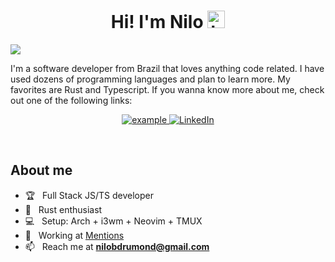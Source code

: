 <!--
**NiloDrumond/NiloDrumond** is a ✨ _special_ ✨ repository because its `README.md` (this file) appears on your GitHub profile.
-->
<!--<p align="center"><img src="kvskyblue.png" /></p>-->
<h1 align="center"> Hi! I'm Nilo <img src="https://user-images.githubusercontent.com/1303154/88677602-1635ba80-d120-11ea-84d8-d263ba5fc3c0.gif" width="28px" alt="hi"></h1>
<p>
  <a href="https://github.com/DenverCoder1/readme-typing-svg"><img src="https://readme-typing-svg.herokuapp.com?&font=IBM+Plex+Sans&color=abcdef&size=20&lines=Welcome+to+my+GitHub+Profile!;I'm+a+Full+Stack+Developer;I'm+also+studying+Computer+Science" /></a>
</p>

<p>I'm a software developer from Brazil that loves anything code related. I have used dozens of programming languages and plan to learn more. My favorites are Rust and Typescript. If you wanna know more about me, check out one of the following links:<p>

<p align ="center">
<!--
  <a  href="https://ifeanyi-nneji.netlify.app" target="_blank">
    <img src="https://img.shields.io/badge/My_Website-000000?style=for-the-badge&logo=Microsoft-edge&logoColor=white" alt="example"/>
  </a>
  -->

  <a href="mailto:nilobdrumond@gmail.com?subject=Feedback%20From%20Github&body=Hello," target="_blank">
    <img src="https://img.shields.io/badge/Gmail-D14836?style=for-the-badge&logo=gmail&logoColor=white" alt="example"/>
  </a>
   <a href="https://linkedin.com/in/nilo-drumond-347bb01a5" target="_blank">
    <img alt="LinkedIn" src="https://img.shields.io/badge/LinkedIn-0077B5?style=for-the-badge&logo=linkedin&logoColor=white">
  </a>   
 
  
 </p>

&nbsp;

<h2>About me</h2>

- 🏆 &nbsp; Full Stack JS/TS developer
- 🌱 &nbsp; Rust enthusiast
- 💻 &nbsp; Setup: Arch + i3wm + Neovim + TMUX
- 💼 &nbsp; Working at [Mentions](https://github.com/MentionsApp)
- 📫 &nbsp; Reach me at **nilobdrumond@gmail.com**

&nbsp;


<!--
<p align="center">
  <img src="https://img.shields.io/badge/neovim-%2357A143.svg?&style=for-the-badge&logo=neovim&logoColor=white" />
  <img src="https://img.shields.io/badge/typescript%20-%23007ACC.svg?&style=for-the-badge&logo=typescript&logoColor=white" />
  <img src="https://img.shields.io/badge/javascript%20-%23323330.svg?&style=for-the-badge&logo=javascript&logoColor=%23F7DF1E" />
  <img src="https://img.shields.io/badge/react%20-%2361DAFB.svg?&style=for-the-badge&logo=react&logoColor=black" />
  <img src="https://img.shields.io/badge/react%20native%20-%231CAACE.svg?&style=for-the-badge&logo=react&logoColor=white" />
  <img src="https://img.shields.io/badge/next.js%20-%23000000.svg?&style=for-the-badge&logo=next.js&logoColor=white" />
</p>
-->
